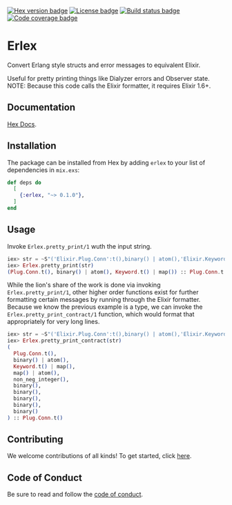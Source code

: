 [![Hex version badge](https://img.shields.io/hexpm/v/erlex.svg)](https://hex.pm/packages/erlex)
[![License badge](https://img.shields.io/hexpm/l/erlex.svg)](https://github.com/asummers/erlex/blob/master/LICENSE.md)
[![Build status badge](https://img.shields.io/circleci/project/github/asummers/erlex/master.svg)](https://circleci.com/gh/asummers/erlex/tree/master)
[![Code coverage badge](https://img.shields.io/codecov/c/github/asummers/erlex/master.svg)](https://codecov.io/gh/asummers/erlex/branch/master)

# Erlex

Convert Erlang style structs and error messages to equivalent Elixir.

Useful for pretty printing things like Dialyzer errors and Observer
state. NOTE: Because this code calls the Elixir formatter, it requires
Elixir 1.6+.

## Documentation
[Hex Docs](https://hexdocs.pm/erlex).

## Installation

The package can be installed from Hex by adding `erlex` to your list
of dependencies in `mix.exs`:

```elixir
def deps do
  [
    {:erlex, "~> 0.1.0"},
  ]
end
```

## Usage

Invoke `Erlex.pretty_print/1` wuth the input string.

```elixir
iex> str = ~S"('Elixir.Plug.Conn':t(),binary() | atom(),'Elixir.Keyword':t() | map()) -> 'Elixir.Plug.Conn':t()"
iex> Erlex.pretty_print(str)
(Plug.Conn.t(), binary() | atom(), Keyword.t() | map()) :: Plug.Conn.t()
```

While the lion's share of the work is done via invoking
`Erlex.pretty_print/1`, other higher order functions exist for further
formatting certain messages by running through the Elixir formatter.
Because we know the previous example is a type, we can invoke the
`Erlex.pretty_print_contract/1` function, which would format that
appropriately for very long lines.

```elixir
iex> str = ~S"('Elixir.Plug.Conn':t(),binary() | atom(),'Elixir.Keyword':t() | map(), map() | atom(), non_neg_integer(), binary(), binary(), binary(), binary(), binary()) -> 'Elixir.Plug.Conn':t()"
iex> Erlex.pretty_print_contract(str)
(
  Plug.Conn.t(),
  binary() | atom(),
  Keyword.t() | map(),
  map() | atom(),
  non_neg_integer(),
  binary(),
  binary(),
  binary(),
  binary(),
  binary()
) :: Plug.Conn.t()
```
## Contributing

We welcome contributions of all kinds! To get started, click [here](https://github.com/asummers/erlex/blob/master/CONTRIBUTING.md).

## Code of Conduct

Be sure to read and follow the [code of conduct](https://github.com/asummers/erlex/blob/master/code-of-conduct.md).
